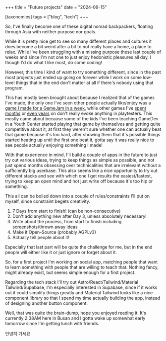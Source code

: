 +++
title = "Future projects"
date = "2024-09-15"

[taxonomies]
tags = ["blog", "tech"]
+++

So, I've finally become one of these digital nomad backpackers,
floating through Asia with neither purpose nor goals.

While it is pretty nice get to see so many different places and cultures it
does become a bit weird after a bit to not really have a home, a place
to relax. While I've been struggling with a missing purpose these last
couple of weeks and since I'm not one to just enjoy hedonistic pleasures
all day, I though I'd do what I like most, do some coding!

However, this time I kind of want to try something different, since in the
past most projects just ended up going on forever while I work on some
low-level things that in the end don't matter at all if there's nobody
using that program.

This has mostly been brought about because I realized that of the games
I've made, the only one I've seen other people actually like/enjoy was
a [game I made for a GameJam in a week](https://melchizedek6809.itch.io/a-certain-magical-shooter),
while other games I've [spent months](https://github.com/wolkenwelten/wolkenwelten-ts)
or [even years](https://github.com/wolkenwelten/wolkenwelten-c) on don't really evoke anything
in playtesters. This mostly came about because some of the kids I've been
teaching GameDev in a Youth Center started playing that game by themselves
and getting quite competitive about it, at first they weren't sure whether
one can actually beat that game because it's too hard, after showing them that it's
possible things started heating up until the first one beat it,
gotta say it was really nice to see people actually enjoying something I made!

With that experience in mind, I'll build a couple of apps in the future to just
try out various ideas, trying to keep things as simple as possible, and not just
spend months obsessing over technicalities that are irrelevant without a sufficiently
big userbase. This also seems like a nice opportunity to try out different stacks and
see with which one I get results the easiest/fastest, trying to keep an open mind and
not just write off because it's too hip or something.

This all can be boiled down into a couple of rules/constraints I'll put on myself,
since constraint begets creativity.

1. 7 Days from start to finish! (can be non-consecutive)
2. Don't add anything new after Day 3, unless absolutely necessary!
3. Write about the process, from start to finish including screenshots/thrown away ideas
4. Make it Open-Source (probably AGPLv3)
5. Actually tell people about it!


Especially that last part will be quite the challenge for me, but in the end people will
either like it or just ignore or forget about it.

So, for a first project I'm working on social app, matching people that want to learn something
with people that are willing to teach that. Nothing fancy, might already exist, but seems simple
enough for a first project.

Regarding the tech stack I'll try out Astro/React/Tailwind/Material Tailwind/Supabase, I'm
especially interested in Supabase, since if it works out it could simplify things greatly and
Material Tailwind looks like a nice component library so that I spend my time actually building
the app, instead of designing another button component.

Well, that was quite the brain-dump, hope you enjoyed reading it.
It's currently 2:38AM here in Busan and I gotta wake up somewhat early tomorrow since I'm getting
lunch with friends.

안녕히 가세요